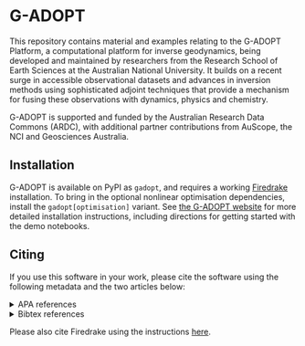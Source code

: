 G-ADOPT
=======

This repository contains material and examples relating to the G-ADOPT
Platform, a computational platform for inverse geodynamics, being
developed and maintained by researchers from the Research School of
Earth Sciences at the Australian National University. It builds on a
recent surge in accessible observational datasets and advances in
inversion methods using sophisticated adjoint techniques that provide
a mechanism for fusing these observations with dynamics, physics and
chemistry.

G-ADOPT is supported and funded by the Australian Research Data
Commons (ARDC), with additional partner contributions from AuScope,
the NCI and Geosciences Australia.

Installation
------------

G-ADOPT is available on PyPI as `gadopt`, and requires a working
[Firedrake](https://www.firedrakeproject.org/) installation. To bring
in the optional nonlinear optimisation dependencies, install the
`gadopt[optimisation]` variant. See [the G-ADOPT
website](https://gadopt.org/install/) for more detailed installation
instructions, including directions for getting started with the demo
notebooks.

Citing
------

If you use this software in your work, please cite the software using the following metadata and the two articles below:
<details>
<summary> APA references</summary>
   
    Gibson, A., Davies, R., Kramer, S., Ghelichkhan, S., Turner, R., Duvernay, T., & Scott, W. (2024). G-ADOPT (Version v2.3.0) [Computer software]. https://doi.org/10.5281/zenodo.5644391
    
    Davies, D. R., Kramer, S. C., Ghelichkhan, S., & Gibson, A. (2022). Towards automatic finite-element methods for geodynamics via Firedrake. Geoscientific Model Development, 15(13), 5127–5166. doi:10.5194/gmd-15-5127-2022
    
    Ghelichkhan, S., Gibson, A., Davies, D. R., Kramer, S. C., & Ham, D. A. (2024). Automatic adjoint-based inversion schemes for geodynamics: reconstructing the evolution of Earth's mantle in space and time. Geoscientific Model Development, 17(13), 5057-5086.
</details>

<details>
<summary> Bibtex references</summary>
    
    @software{Gibson_G-ADOPT_2024,
    author = {Gibson, Angus and Davies, Rhodri and Kramer, Stephan and Ghelichkhan, Sia and Turner, Ruby and Duvernay, Thomas and Scott, Will},
    doi = {10.5281/zenodo.5644391},
    month = jun,
    title = {{G-ADOPT}},
    url = {https://github.com/g-adopt/g-adopt},
    version = {v2.3.0},
    year = {2024}
    }
    
    @Article{Davies_Towards_2022,
    AUTHOR = {Davies, D. R. and Kramer, S. C. and Ghelichkhan, S. and Gibson, A.},
    TITLE = {Towards automatic finite-element methods for geodynamics via Firedrake},
    JOURNAL = {Geoscientific Model Development},
    VOLUME = {15},
    YEAR = {2022},
    NUMBER = {13},
    PAGES = {5127--5166},
    URL = {https://gmd.copernicus.org/articles/15/5127/2022/},
    DOI = {10.5194/gmd-15-5127-2022}
    }
    
    @Article{Ghelichkhan_Automatic_2024,
    AUTHOR = {Ghelichkhan, S. and Gibson, A. and Davies, D. R. and Kramer, S. C. and Ham, D. A.},
    TITLE = {Automatic adjoint-based inversion schemes for geodynamics: reconstructing the evolution of Earth's mantle in space and time},
    JOURNAL = {Geoscientific Model Development},
    VOLUME = {17},
    YEAR = {2024},
    NUMBER = {13},
    PAGES = {5057--5086},
    URL = {https://gmd.copernicus.org/articles/17/5057/2024/},
    DOI = {10.5194/gmd-17-5057-2024}
    }

</details>


Please also cite Firedrake using the instructions [here](https://www.firedrakeproject.org/citing.html).
